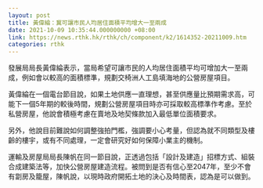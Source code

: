 ```yaml
---
layout: post
title: 黃偉綸：冀可讓市民人均居住面積平均增大一至兩成
date: 2021-10-09 10:35:44.000000000 +08:00
link: https://news.rthk.hk/rthk/ch/component/k2/1614352-20211009.htm
categories: rthk
---
```


發展局局長黃偉綸表示，當局希望可讓市民的人均居住面積平均可增加大一至兩成，例如會以較高的面積標準，規劃交椅洲人工島填海地的公營房屋項目。

黃偉綸在一個電台節目說，如果土地供應一直理想，甚至供應量比預期需求高，可能下一個5年期的較後時間，規劃公營房屋項目時亦可採取較高標準作考慮。至於私營房屋，他說會積極考慮在賣地及地契條款加入最低單位面積要求。

另外，他說目前難說如何調整強拍門檻，強調要小心考量，但認為就不同類型及樓齡的樓宇，或有不同處理，一定會研究好如何保障小業主的機制。

運輸及房屋局局長陳帆在同一節目說，正透過包括「設計及建造」招標方式、組裝合成建築法等，加快公營房屋建造流程。被問到是否有信心至2047年，至少不會有劏房及籠屋，陳帆說，以現時政府開拓土地的決心及時間表，認為是可以做到。
